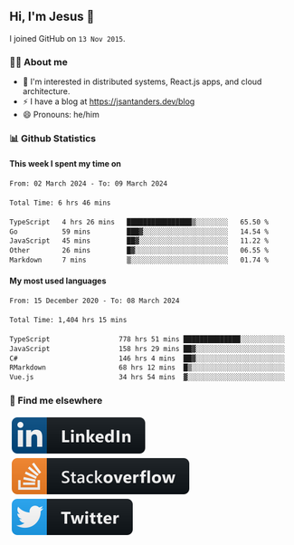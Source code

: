 ## Hi, I'm Jesus 👋

I joined GitHub on `13 Nov 2015`.

<!-- Talking about you -->

### 👨‍💻 About me

- 👦 I'm interested in distributed systems, React.js apps, and cloud architecture.
- ⚡️ I have a blog at <https://jsantanders.dev/blog>
- 😄 Pronouns: he/him

### 📊 Github Statistics

#### This week I spent my time on

<!--START_SECTION:weekly-->

```txt
From: 02 March 2024 - To: 09 March 2024

Total Time: 6 hrs 46 mins

TypeScript   4 hrs 26 mins   ████████████████▒░░░░░░░░   65.50 %
Go           59 mins         ███▓░░░░░░░░░░░░░░░░░░░░░   14.54 %
JavaScript   45 mins         ██▓░░░░░░░░░░░░░░░░░░░░░░   11.22 %
Other        26 mins         █▓░░░░░░░░░░░░░░░░░░░░░░░   06.55 %
Markdown     7 mins          ▒░░░░░░░░░░░░░░░░░░░░░░░░   01.74 %
```

<!--END_SECTION:weekly-->

#### My most used languages

<!--START_SECTION:alltime-->

```txt
From: 15 December 2020 - To: 08 March 2024

Total Time: 1,404 hrs 15 mins

TypeScript                 778 hrs 51 mins ██████████████░░░░░░░░░░░   55.46 %
JavaScript                 158 hrs 29 mins ██▓░░░░░░░░░░░░░░░░░░░░░░   11.29 %
C#                         146 hrs 4 mins  ██▓░░░░░░░░░░░░░░░░░░░░░░   10.40 %
RMarkdown                  68 hrs 12 mins  █▒░░░░░░░░░░░░░░░░░░░░░░░   04.86 %
Vue.js                     34 hrs 54 mins  ▓░░░░░░░░░░░░░░░░░░░░░░░░   02.49 %
```

<!--END_SECTION:alltime-->

### 📢 Find me elsewhere

<p>
  <a target="_blank" href="https://linkedin.com/in/jsantanders">
    <img src="https://github.com/jsantanders/jsantanders/blob/master/img/linkedin.svg" alt="LinkedIn" style="vertical-align:top; margin:4px">
  </a>
  
  <a target="_blank" href="https://stackoverflow.com/users/7318331/jesus-santander">
    <img src="https://github.com/jsantanders/jsantanders/blob/master/img/stackoverflow.svg" alt="StackOverflow" style="vertical-align:top; margin:4px">
  </a>
  
  <a target="_blank" href="http://twitter.com/jsantanders">
    <img src="https://github.com/jsantanders/jsantanders/blob/master/img/twitter.svg" alt="Twitter" style="vertical-align:top; margin:4px">
  </a>
</p>
